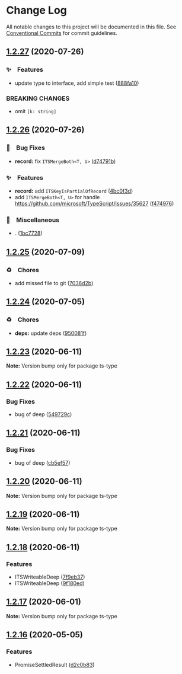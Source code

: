 # Change Log

All notable changes to this project will be documented in this file.
See [Conventional Commits](https://conventionalcommits.org) for commit guidelines.

## [1.2.27](https://github.com/bluelovers/ws-ts-type/compare/ts-type@1.2.26...ts-type@1.2.27) (2020-07-26)


### ✨　Features

* update type to interface, add simple test ([888fa10](https://github.com/bluelovers/ws-ts-type/commit/888fa10f2f492e1fe315cd42ffe7ec55d091eba7))


### BREAKING CHANGES

* omit `[k: string]`





## [1.2.26](https://github.com/bluelovers/ws-ts-type/compare/ts-type@1.2.25...ts-type@1.2.26) (2020-07-26)


### 🐛　Bug Fixes

* **record:** fix `ITSMergeBoth<T, U>` ([d74791b](https://github.com/bluelovers/ws-ts-type/commit/d74791b2bbfbfe0312b7a4089795c9108d428829))


### ✨　Features

* **record:** add `ITSKeyIsPartialOfRecord` ([4bc0f3d](https://github.com/bluelovers/ws-ts-type/commit/4bc0f3dcc5d7c918d120984774ea2e6a06ad03b7))
* add `ITSMergeBoth<T, U>` for handle https://github.com/microsoft/TypeScript/issues/35627 ([f474976](https://github.com/bluelovers/ws-ts-type/commit/f474976fe1dd2314d071300505741934ff014200))


### 🔖　Miscellaneous

* . ([1bc7728](https://github.com/bluelovers/ws-ts-type/commit/1bc7728f433ee4126f17a44c4fe024bf4e6c1603))





## [1.2.25](https://github.com/bluelovers/ws-ts-type/compare/ts-type@1.2.24...ts-type@1.2.25) (2020-07-09)


### ♻️　Chores

* add missed file to git ([7036d2b](https://github.com/bluelovers/ws-ts-type/commit/7036d2b62ad5e868efa66d15c1ae1f63df23c5fb))





## [1.2.24](https://github.com/bluelovers/ws-ts-type/compare/ts-type@1.2.23...ts-type@1.2.24) (2020-07-05)


### ♻️　Chores

* **deps:** update deps ([950081f](https://github.com/bluelovers/ws-ts-type/commit/950081fb179d2c787c234b30c8e45429408e1b98))





## [1.2.23](https://github.com/bluelovers/ws-ts-type/compare/ts-type@1.2.22...ts-type@1.2.23) (2020-06-11)

**Note:** Version bump only for package ts-type





## [1.2.22](https://github.com/bluelovers/ws-ts-type/compare/ts-type@1.2.21...ts-type@1.2.22) (2020-06-11)


### Bug Fixes

* bug of deep ([549729c](https://github.com/bluelovers/ws-ts-type/commit/549729c9ce85ff80a2d309972d470cb5af76c75c))





## [1.2.21](https://github.com/bluelovers/ws-ts-type/compare/ts-type@1.2.20...ts-type@1.2.21) (2020-06-11)


### Bug Fixes

* bug of deep ([cb5ef57](https://github.com/bluelovers/ws-ts-type/commit/cb5ef57752de1c86c2f5c878d0e81926be7aceff))





## [1.2.20](https://github.com/bluelovers/ws-ts-type/compare/ts-type@1.2.19...ts-type@1.2.20) (2020-06-11)

**Note:** Version bump only for package ts-type





## [1.2.19](https://github.com/bluelovers/ws-ts-type/compare/ts-type@1.2.18...ts-type@1.2.19) (2020-06-11)

**Note:** Version bump only for package ts-type





## [1.2.18](https://github.com/bluelovers/ws-ts-type/compare/ts-type@1.2.17...ts-type@1.2.18) (2020-06-11)


### Features

* ITSWriteableDeep ([7f9eb37](https://github.com/bluelovers/ws-ts-type/commit/7f9eb3771e20c1949bb0dc54521ee4dc807a2cf3))
* ITSWriteableDeep ([9f180ed](https://github.com/bluelovers/ws-ts-type/commit/9f180ed98bbba2a7df6564eee101bf4fc052f7cb))





## [1.2.17](https://github.com/bluelovers/ws-ts-type/compare/ts-type@1.2.16...ts-type@1.2.17) (2020-06-01)

**Note:** Version bump only for package ts-type





## [1.2.16](https://github.com/bluelovers/ws-ts-type/compare/ts-type@1.2.15...ts-type@1.2.16) (2020-05-05)


### Features

* PromiseSettledResult ([d2c0b83](https://github.com/bluelovers/ws-ts-type/commit/d2c0b837db43e454ec247875296b74153ac3a5f4))
